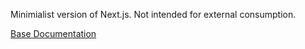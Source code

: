 Minimialist version of Next.js. Not intended for external consumption.

[Base Documentation](https://github.com/vercel/next.js/tree/3.0.1-beta.10#how-to-use)

